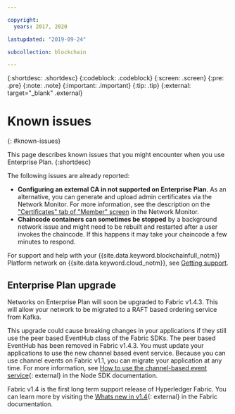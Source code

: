 ```yaml
---

copyright:
  years: 2017, 2020

lastupdated: "2019-09-24"

subcollection: blockchain

---
```


{:shortdesc: .shortdesc}
{:codeblock: .codeblock}
{:screen: .screen}
{:pre: .pre}
{:note: .note}
{:important: .important}
{:tip: .tip}
{:external: target="_blank" .external}

# Known issues
{: #known-issues}

This page describes known issues that you might encounter when you use Enterprise Plan.
{:shortdesc}

The following issues are already reported:
- **Configuring an external CA in not supported on Enterprise Plan**. As an alternative, you can generate and upload admin certificates via the Network Monitor. For more information, see the description on the ["Certificates" tab of "Member" screen](/docs/blockchain?topic=blockchain-ibp-dashboard#ibp-dashboard-members) in the Network Monitor.
- **Chaincode containers can sometimes be stopped** by a background network issue and might need to be rebuilt and restarted after a user invokes the chaincode. If this happens it may take your chaincode a few minutes to respond.

For support and help with your {{site.data.keyword.blockchainfull_notm}} Platform network on {{site.data.keyword.cloud_notm}}, see [Getting support](/docs/blockchain?topic=blockchain-blockchain-support#blockchain-support).

## Enterprise Plan upgrade

Networks on Enterprise Plan will soon be upgraded to Fabric v1.4.3. This will allow your network to be migrated to a RAFT based ordering service from Kafka.

This upgrade could cause breaking changes in your applications if they still use the peer based EventHub class of the Fabric SDKs. The peer based EventHub has been removed in Fabric v1.4.3. You must update your applications to use the new channel based event service. Because you can use channel events on Fabric v1.1, you can migrate your application at any time. For more information, see [How to use the channel-based event service](https://hyperledger.github.io/fabric-sdk-node/release-1.4/tutorial-channel-events.html){: external} in the Node SDK documentation.

Fabric v1.4 is the first long term support release of Hyperledger Fabric. You can learn more by visiting the [Whats new in v1.4](https://hyperledger-fabric.readthedocs.io/en/release-1.4/whatsnew.html){: external} in the Fabric documentation.
